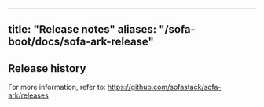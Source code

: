 
---
title: "Release notes"
aliases: "/sofa-boot/docs/sofa-ark-release"
---


## Release history
For more information, refer to: https://github.com/sofastack/sofa-ark/releases
